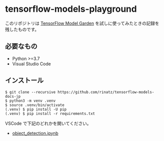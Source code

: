 # tensorflow-models-playground

このリポジトリは [TensorFlow Model Garden] を試しに使ってみたときの記録を残したものです。

[TensorFlow Model Garden]: https://github.com/tensorflow/models

## 必要なもの

- Python >=3.7
- Visual Studio Code

## インストール

```shell
$ git clone --recursive https://github.com/rinatz/tensorflow-models-docs-jp
$ python3 -m venv .venv
$ source .venv/bin/activate
(.venv) $ pip install -U pip
(.venv) $ pip install -r requirements.txt
```

VSCode で下記のどれかを開いてください。

- [object_detection.ipynb](object_detection.ipynb)
